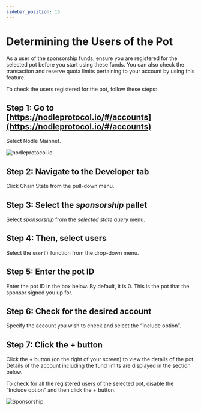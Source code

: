 ```yaml
---
sidebar_position: 15
---
```


# Determining the Users of the Pot

As a user of the sponsorship funds, ensure you are registered for the selected pot before you start using these funds. You can also check the transaction and reserve quota limits pertaining to your account by using this feature. 
 
To check the users registered for the pot, follow these steps:

## Step 1: Go to [https://nodleprotocol.io/#/accounts](https://nodleprotocol.io/#/accounts)
Select Nodle Mainnet.

![nodleprotocol.io](/img/docs/nodle-cash/nodle-mainnet.png)

## Step 2: Navigate to the Developer tab
Click Chain State from the pull-down menu. 
   
## Step 3: Select the *sponsorship* pallet
Select *sponsorship* from the *selected state query* menu. 

## Step 4: Then, select users 
Select the `user()` function from the drop-down menu.

## Step 5: Enter the pot ID
Enter the pot ID in the box below. By default, it is 0. This is the pot that the sponsor signed you up for.

## Step 6: Check for the desired account
Specify the account you wish to check and select the “Include option”.  

## Step 7: Click the + button
Click the + button (on the right of your screen) to view the details of the pot. Details of the account including the fund limits are displayed in the section below.

To check for all the registered users of the selected pot, disable the “Include option” and then click the + button.

![Sponsorship](/img/docs/nodle-chain/check-account.png)
